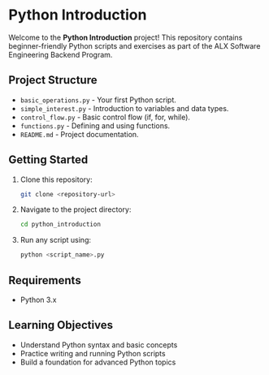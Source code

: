 # Python Introduction

Welcome to the **Python Introduction** project! This repository contains beginner-friendly Python scripts and exercises as part of the ALX Software Engineering Backend Program.

## Project Structure

- `basic_operations.py` - Your first Python script.
- `simple_interest.py` - Introduction to variables and data types.
- `control_flow.py` - Basic control flow (if, for, while).
- `functions.py` - Defining and using functions.
- `README.md` - Project documentation.

## Getting Started

1. Clone this repository:
    ```bash
    git clone <repository-url>
    ```
2. Navigate to the project directory:
    ```bash
    cd python_introduction
    ```
3. Run any script using:
    ```bash
    python <script_name>.py
    ```

## Requirements

- Python 3.x

## Learning Objectives

- Understand Python syntax and basic concepts
- Practice writing and running Python scripts
- Build a foundation for advanced Python topics

